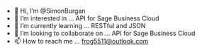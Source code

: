 - 👋 Hi, I’m @SimonBurgan
- 👀 I’m interested in ... API for Sage Business Cloud
- 🌱 I’m currently learning ... RESTful and JSON
- 💞️ I’m looking to collaborate on ... API for Sage Business Cloud
- 📫 How to reach me ... frog5511@outlook.com
<!---
SimonBurgan/SimonBurgan is a ✨ special ✨ repository because its `README.md` (this file) appears on your GitHub profile.
You can click the Preview link to take a look at your changes.
--->
